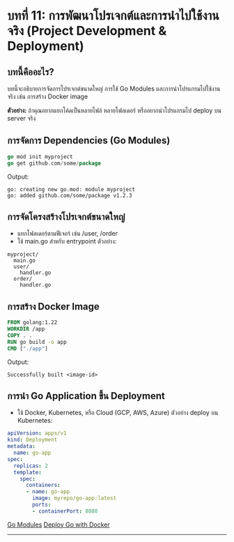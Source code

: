 # บทที่ 11: การพัฒนาโปรเจกต์และการนำไปใช้งานจริง (Project Development & Deployment)

## บทนี้คืออะไร?
บทนี้จะอธิบายการจัดการโปรเจกต์ขนาดใหญ่ การใช้ Go Modules และการนำโปรแกรมไปใช้งานจริง เช่น การสร้าง Docker image

**ตัวอย่าง:**
ถ้าคุณอยากแยกโค้ดเป็นหลายไฟล์ หลายโฟลเดอร์ หรืออยากนำโปรแกรมไป deploy บน server จริง

## การจัดการ Dependencies (Go Modules)
```go
go mod init myproject
go get github.com/some/package
```
Output:
```
go: creating new go.mod: module myproject
go: added github.com/some/package v1.2.3
```

## การจัดโครงสร้างโปรเจกต์ขนาดใหญ่
- แยกโฟลเดอร์ตามฟีเจอร์ เช่น /user, /order
- ใช้ main.go สำหรับ entrypoint
ตัวอย่าง:
```
myproject/
  main.go
  user/
    handler.go
  order/
    handler.go
```

## การสร้าง Docker Image
```dockerfile
FROM golang:1.22
WORKDIR /app
COPY . .
RUN go build -o app
CMD ["./app"]
```
Output:
```
Successfully built <image-id>
```

## การนำ Go Application ขึ้น Deployment
- ใช้ Docker, Kubernetes, หรือ Cloud (GCP, AWS, Azure)
ตัวอย่าง deploy บน Kubernetes:
```yaml
apiVersion: apps/v1
kind: Deployment
metadata:
  name: go-app
spec:
  replicas: 2
  template:
    spec:
      containers:
      - name: go-app
        image: myrepo/go-app:latest
        ports:
        - containerPort: 8080
```

[Go Modules](https://blog.golang.org/using-go-modules)
[Deploy Go with Docker](https://docs.docker.com/language/golang/build-images/)

---
